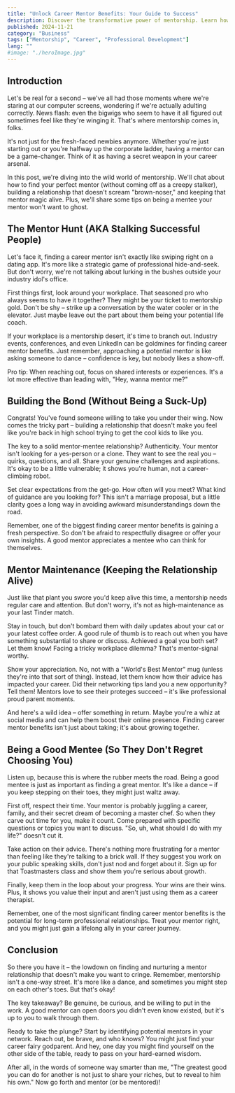 ```yaml
---
title: "Unlock Career Mentor Benefits: Your Guide to Success"
description: Discover the transformative power of mentorship. Learn how to find, nurture, and benefit from career mentors. Boost your professional growth today!
published: 2024-11-21
category: "Business"
tags: ["Mentorship", "Career", "Professional Development"]
lang: ""
#image: "./heroImage.jpg"
---
```


<!-- ![Hero Image](./heroImage.jpg) -->

## Introduction

Let's be real for a second – we've all had those moments where we're staring at our computer screens, wondering if we're actually adulting correctly. News flash: even the bigwigs who seem to have it all figured out sometimes feel like they're winging it. That's where mentorship comes in, folks.

It's not just for the fresh-faced newbies anymore. Whether you're just starting out or you're halfway up the corporate ladder, having a mentor can be a game-changer. Think of it as having a secret weapon in your career arsenal.


In this post, we're diving into the wild world of mentorship. We'll chat about how to find your perfect mentor (without coming off as a creepy stalker), building a relationship that doesn't scream "brown-noser," and keeping that mentor magic alive. Plus, we'll share some tips on being a mentee your mentor won't want to ghost.

## The Mentor Hunt (AKA Stalking Successful People)

Let's face it, finding a career mentor isn't exactly like swiping right on a dating app. It's more like a strategic game of professional hide-and-seek. But don't worry, we're not talking about lurking in the bushes outside your industry idol's office.

First things first, look around your workplace. That seasoned pro who always seems to have it together? They might be your ticket to mentorship gold. Don't be shy – strike up a conversation by the water cooler or in the elevator. Just maybe leave out the part about them being your potential life coach.

If your workplace is a mentorship desert, it's time to branch out. Industry events, conferences, and even LinkedIn can be goldmines for finding career mentor benefits. Just remember, approaching a potential mentor is like asking someone to dance – confidence is key, but nobody likes a show-off.

Pro tip: When reaching out, focus on shared interests or experiences. It's a lot more effective than leading with, "Hey, wanna mentor me?"

## Building the Bond (Without Being a Suck-Up)

Congrats! You've found someone willing to take you under their wing. Now comes the tricky part – building a relationship that doesn't make you feel like you're back in high school trying to get the cool kids to like you.

The key to a solid mentor-mentee relationship? Authenticity. Your mentor isn't looking for a yes-person or a clone. They want to see the real you – quirks, questions, and all. Share your genuine challenges and aspirations. It's okay to be a little vulnerable; it shows you're human, not a career-climbing robot.

Set clear expectations from the get-go. How often will you meet? What kind of guidance are you looking for? This isn't a marriage proposal, but a little clarity goes a long way in avoiding awkward misunderstandings down the road.

Remember, one of the biggest finding career mentor benefits is gaining a fresh perspective. So don't be afraid to respectfully disagree or offer your own insights. A good mentor appreciates a mentee who can think for themselves.

## Mentor Maintenance (Keeping the Relationship Alive)

Just like that plant you swore you'd keep alive this time, a mentorship needs regular care and attention. But don't worry, it's not as high-maintenance as your last Tinder match.

Stay in touch, but don't bombard them with daily updates about your cat or your latest coffee order. A good rule of thumb is to reach out when you have something substantial to share or discuss. Achieved a goal you both set? Let them know! Facing a tricky workplace dilemma? That's mentor-signal worthy.

Show your appreciation. No, not with a "World's Best Mentor" mug (unless they're into that sort of thing). Instead, let them know how their advice has impacted your career. Did their networking tips land you a new opportunity? Tell them! Mentors love to see their proteges succeed – it's like professional proud parent moments.

And here's a wild idea – offer something in return. Maybe you're a whiz at social media and can help them boost their online presence. Finding career mentor benefits isn't just about taking; it's about growing together.

## Being a Good Mentee (So They Don't Regret Choosing You)

Listen up, because this is where the rubber meets the road. Being a good mentee is just as important as finding a great mentor. It's like a dance – if you keep stepping on their toes, they might just waltz away.

First off, respect their time. Your mentor is probably juggling a career, family, and their secret dream of becoming a master chef. So when they carve out time for you, make it count. Come prepared with specific questions or topics you want to discuss. "So, uh, what should I do with my life?" doesn't cut it.

Take action on their advice. There's nothing more frustrating for a mentor than feeling like they're talking to a brick wall. If they suggest you work on your public speaking skills, don't just nod and forget about it. Sign up for that Toastmasters class and show them you're serious about growth.

Finally, keep them in the loop about your progress. Your wins are their wins. Plus, it shows you value their input and aren't just using them as a career therapist.

Remember, one of the most significant finding career mentor benefits is the potential for long-term professional relationships. Treat your mentor right, and you might just gain a lifelong ally in your career journey.

## Conclusion

So there you have it – the lowdown on finding and nurturing a mentor relationship that doesn't make you want to cringe. Remember, mentorship isn't a one-way street. It's more like a dance, and sometimes you might step on each other's toes. But that's okay!

The key takeaway? Be genuine, be curious, and be willing to put in the work. A good mentor can open doors you didn't even know existed, but it's up to you to walk through them.

Ready to take the plunge? Start by identifying potential mentors in your network. Reach out, be brave, and who knows? You might just find your career fairy godparent. And hey, one day you might find yourself on the other side of the table, ready to pass on your hard-earned wisdom.

After all, in the words of someone way smarter than me, "The greatest good you can do for another is not just to share your riches, but to reveal to him his own." Now go forth and mentor (or be mentored)!
